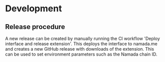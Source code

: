 Development
===========

Release procedure
-----------------
A new release can be created by manually running the CI workflow 'Deploy
interface and release extension'. This deploys the interface to namada.me and
creates a new GitHub release with downloads of the extension. This can be used
to set environment parameters such as the Namada chain ID.
